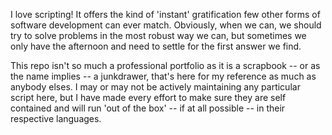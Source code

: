 I love scripting! It offers the kind of 'instant' gratification few other forms of software development
can ever match. Obviously, when we can, we should try to solve problems in the most robust way we can,
but sometimes we only have the afternoon and need to settle for the first answer we find.

This repo isn't so much a professional portfolio as it is a scrapbook -- or as the name implies --
a junkdrawer, that's here for my reference as much as anybody elses. I may or may not be actively
maintaining any particular script here, but I have made every effort to make sure they are self
contained and will run 'out of the box' -- if at all possible -- in their respective languages.